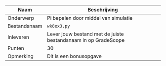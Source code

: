 | Naam         | Beschrijving                                                   |
|--------------|----------------------------------------------------------------|
| Onderwerp    | Pi bepalen door middel van simulatie                           |
| Bestandsnaam | `wk8ex3.py`                                                    |
| Inleveren    | Lever jouw bestand met de juiste bestandsnaam in op GradeScope |
| Punten       | 30                                                             |
| Opmerking    | Dit is een bonusopgave                                         |
